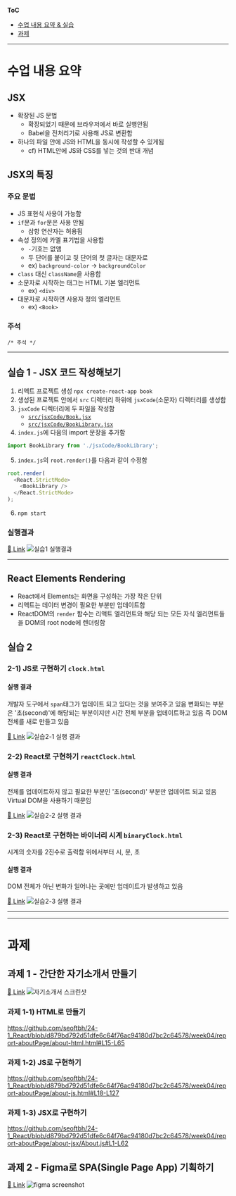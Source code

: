 **ToC**
- [수업 내용 요약 & 실습](#수업-내용-요약)
- [과제](#과제)

---

# 수업 내용 요약
## JSX
- 확장된 JS 문법
	- 확장되었기 때문에 브라우저에서 바로 실행안됨
	- Babel을 전처리기로 사용해 JS로 변환함
- 하나의 파일 안에 JS와 HTML을 동시에 작성할 수 있게됨
	- cf) HTML안에 JS와 CSS를 넣는 것의 반대 개념
## JSX의 특징
### 주요 문법
- JS 표현식 사용이 가능함
- `if`문과 `for`문은 사용 안됨
	- 삼항 연산자는 허용됨
- 속성 정의에 카멜 표기법을 사용함
	- `-`기호는 없앰
	- 두 단어를 붙이고 뒷 단어의 첫 글자는 대문자로
	- ex) `background-color` → `backgroundColor`
- `class` 대신 `className`을 사용함
- 소문자로 시작하는 태그는 HTML 기본 엘리먼트
	- ex) `<div>`
- 대문자로 시작하면 사용자 정의 엘리먼트
	- ex) `<Book>`

### 주석
```
/* 주석 */
```


---

## 실습 1 - JSX 코드 작성해보기

1. 리액트 프로젝트 생성 `npx create-react-app book`
2. 생성된 프로젝트 안에서 `src` 디렉터리 하위에 `jsxCode`(소문자) 디렉터리를 생성함
3. `jsxCode` 디렉터리에 두 파일을 작성함
	- [`src/jsxCode/Book.jsx`](./book/src/jsxCode/Book.js)
	- [`src/jsxCode/BookLibrary.jsx`](./book/src/jsxCode/BookLibrary.js)
4. `index.js`에 다음의 import 문장을 추가함
```js
import BookLibrary from './jsxCode/BookLibrary';
```
5. `index.js`의 `root.render()`를 다음과 같이 수정함
```js
root.render(
  <React.StrictMode>
    <BookLibrary />
  </React.StrictMode>
);
```
6. `npm start`
### 실행결과
[🔗 Link](https://seoftbh.github.io/24-1_React/week04/book/build/index.html)
![실습1 실행결과](./md/image.png)

---
## React Elements Rendering

- React에서 Elements는 화면을 구성하는 가장 작은 단위
- 리액트는 데이터 변경이 필요한 부분만 업데이트함
- ReactDOM의 `render` 함수는 리액트 엘리먼트와 해당 되는 모든 자식 엘리먼트들을 DOM의 root node에 렌더링함


## 실습 2
### 2-1) JS로 구현하기 `clock.html`

#### 실행 결과
개발자 도구에서 `span`태그가 업데이트 되고 있다는 것을 보여주고 있음
변화되는 부분은 '초(second)'에 해당되는 부분이지만 시간 전체 부분을 업데이트하고 있음
즉 DOM 전체를 새로 만들고 있음

[🔗 Link](https://seoftbh.github.io/24-1_React/week04/clock/clock.html)
![실습2-1 실행 결과](./md/image-1.png)


### 2-2) React로 구현하기 `reactClock.html`

#### 실행 결과
전체를 업데이트하지 않고
필요한 부분인 '초(second)' 부분만 업데이트 되고 있음
Virtual DOM을 사용하기 때문임

[🔗 Link](https://seoftbh.github.io/24-1_React/week04/clock/reactClock.html)
![실습2-2 실행 결과](./md/image-2.png)

### 2-3) React로 구현하는 바이너리 시계 `binaryClock.html`
시계의 숫자를 2진수로 출력함
위에서부터 시, 분, 초

#### 실행 결과
DOM 전체가 아닌 변화가 일어나는 곳에만 업데이트가 발생하고 있음

[🔗 Link](https://seoftbh.github.io/24-1_React/week04/clock/binaryClock.html)
![실습2-3 실행 결과](./md/image-3.png)

---
---

# 과제
## 과제 1 - 간단한 자기소개서 만들기
[🔗 Link](https://seoftbh.github.io/24-1_React/week04/report-aboutPage/about-html.html)
![자기소개서 스크린샷](./md/image-4.png)
### 과제 1-1) HTML로 만들기
https://github.com/seoftbh/24-1_React/blob/d879bd792d51dfe6c64f76ac94180d7bc2c64578/week04/report-aboutPage/about-html.html#L15-L65

### 과제 1-2) JS로 구현하기
https://github.com/seoftbh/24-1_React/blob/d879bd792d51dfe6c64f76ac94180d7bc2c64578/week04/report-aboutPage/about-js.html#L18-L127

### 과제 1-3) JSX로 구현하기
https://github.com/seoftbh/24-1_React/blob/d879bd792d51dfe6c64f76ac94180d7bc2c64578/week04/report-aboutPage/about-jsx/About.js#L1-L62


## 과제 2 - Figma로 SPA(Single Page App) 기획하기
[🔗 Link](https://www.figma.com/proto/LVPd0Gyv26a39fy5Nsi3Nz/Untitled?node-id=1-3&starting-point-node-id=1%3A3&mode=design&t=MyJHVinETmfVw13U-1)
![figma screenshot](./md/image-5.png)